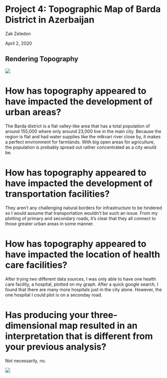 # Project 4: Topographic Map of Barda District in Azerbaijan 

Zak Zeledon

April 2, 2020

## Rendering Topography

![](https://szzeledon.github.io/Data100-Workshop/Barda_combined_plot3.png)

# How has topography appeared to have impacted the development of urban areas?
The Barda district is a flat valley-like area that has a total population of around 155,000 where only around 23,000 live in the main city. Because the region is flat and had water supplies like the mtkvari river close by, it makes a perfect environment for farmlands. With big open areas for agriculture, the population is probably spread out rather concentrated as a city would be. 
# How has topography appeared to have impacted the development of transportation facilities?
They aren’t any challenging natural borders for infrastructure to be hindered so I would assume that transportation wouldn’t be such an issue. From my plotting of primary and secondary roads, it’s clear that they all connect to those greater urban areas in some manner. 
# How has topography appeared to have impacted the location of health care facilities?
After trying two different data sources, I was only able to have one health care facility, a hospital, plotted on my graph. After a quick google search, I found that there are many more hospitals just in the city alone. However, the one hospital I could plot is on a seconday road.  
# Has producing your three-dimensional map resulted in an interpretation that is different from your previous analysis?
Not necessarily, no. 

![](https://szzeledon.github.io/Data100-Workshop/Barda_topo_Plot5.png)

